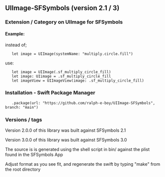 
## UIImage-SFSymbols (version 2.1 / 3)

### Extension / Category on UIImage for SFSymbols

#### Example:

instead of;

       let image = UIImage(systemName: "multiply.circle.fill")
       
use:

       let image = UIImage(.sf_multiply_circle_fill)
       let image: UIimage = .sf_multiply_circle_fill
       let imageView = UIImageView(image: .sf_multiply_circle_fill) 


### Installation - Swift Package Manager

       .package(url: "https://github.com/ralph-e-boy/UIImage-SFSymbols", branch: "main")


### Versions / tags 

Version 2.0.0 of this library was built against SFSymbols 2.1 

Version 3.0.0 of this library was built against SFSymbols 3.0 


The source is is generated using the shell script in bin/ against the plist found in the SFSymbols App

Adjust format as you see fit, and regenerate the swift by typing "make" from the root directory 


